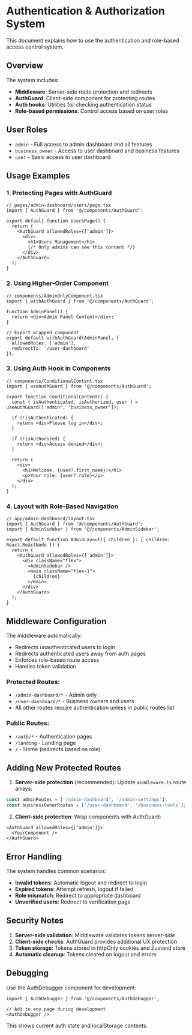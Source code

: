 # Authentication & Authorization System

This document explains how to use the authentication and role-based access control system.

## Overview

The system includes:
- **Middleware**: Server-side route protection and redirects
- **AuthGuard**: Client-side component for protecting routes
- **Auth hooks**: Utilities for checking authentication status
- **Role-based permissions**: Control access based on user roles

## User Roles

- `admin` - Full access to admin dashboard and all features
- `business_owner` - Access to user dashboard and business features  
- `user` - Basic access to user dashboard

## Usage Examples

### 1. Protecting Pages with AuthGuard

```tsx
// pages/admin-dashboard/users/page.tsx
import { AuthGuard } from '@/components/AuthGuard';

export default function UsersPage() {
  return (
    <AuthGuard allowedRoles={['admin']}>
      <div>
        <h1>Users Management</h1>
        {/* Only admins can see this content */}
      </div>
    </AuthGuard>
  );
}
```

### 2. Using Higher-Order Component

```tsx
// components/AdminOnlyComponent.tsx
import { withAuthGuard } from '@/components/AuthGuard';

function AdminPanel() {
  return <div>Admin Panel Content</div>;
}

// Export wrapped component
export default withAuthGuard(AdminPanel, { 
  allowedRoles: ['admin'],
  redirectTo: '/user-dashboard' 
});
```

### 3. Using Auth Hook in Components

```tsx
// components/ConditionalContent.tsx
import { useAuthGuard } from '@/components/AuthGuard';

export function ConditionalContent() {
  const { isAuthenticated, isAuthorized, user } = useAuthGuard(['admin', 'business_owner']);

  if (!isAuthenticated) {
    return <div>Please log in</div>;
  }

  if (!isAuthorized) {
    return <div>Access denied</div>;
  }

  return (
    <div>
      <h1>Welcome, {user?.first_name}!</h1>
      <p>Your role: {user?.role}</p>
    </div>
  );
}
```

### 4. Layout with Role-Based Navigation

```tsx
// app/admin-dashboard/layout.tsx
import { AuthGuard } from '@/components/AuthGuard';
import { AdminSidebar } from '@/components/AdminSidebar';

export default function AdminLayout({ children }: { children: React.ReactNode }) {
  return (
    <AuthGuard allowedRoles={['admin']}>
      <div className="flex">
        <AdminSidebar />
        <main className="flex-1">
          {children}
        </main>
      </div>
    </AuthGuard>
  );
}
```

## Middleware Configuration

The middleware automatically:
- Redirects unauthenticated users to login
- Redirects authenticated users away from auth pages
- Enforces role-based route access
- Handles token validation

### Protected Routes:
- `/admin-dashboard/*` - Admin only
- `/user-dashboard/*` - Business owners and users
- All other routes require authentication unless in public routes list

### Public Routes:
- `/auth/*` - Authentication pages
- `/landing` - Landing page
- `/` - Home (redirects based on role)

## Adding New Protected Routes

1. **Server-side protection** (recommended):
   Update `middleware.ts` route arrays:

```typescript
const adminRoutes = ['/admin-dashboard', '/admin-settings'];
const businessOwnerRoutes = ['/user-dashboard', '/business-tools'];
```

2. **Client-side protection**:
   Wrap components with AuthGuard:

```tsx
<AuthGuard allowedRoles={['admin']}>
  <YourComponent />
</AuthGuard>
```

## Error Handling

The system handles common scenarios:
- **Invalid tokens**: Automatic logout and redirect to login
- **Expired tokens**: Attempt refresh, logout if failed
- **Role mismatch**: Redirect to appropriate dashboard
- **Unverified users**: Redirect to verification page

## Security Notes

1. **Server-side validation**: Middleware validates tokens server-side
2. **Client-side checks**: AuthGuard provides additional UX protection
3. **Token storage**: Tokens stored in httpOnly cookies and Zustand store
4. **Automatic cleanup**: Tokens cleared on logout and errors

## Debugging

Use the AuthDebugger component for development:

```tsx
import { AuthDebugger } from '@/components/AuthDebugger';

// Add to any page during development
<AuthDebugger />
```

This shows current auth state and localStorage contents.
